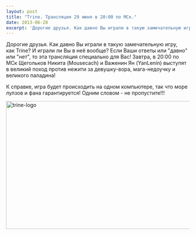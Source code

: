 ```yaml
---
layout: post
title: "Trine. Трансляция 29 июня в 20:00 по МСк."
date: 2013-06-28
excerpt: 'Дорогие друзья. Как давно Вы играли в такую замечательную игру, как Trine? И играли ли Вы в неё вообще? Если Ваши ответы или "давно" или "нет", то эта трансляция специально для Вас...'
---
```


Дорогие друзья. Как давно Вы играли в такую замечательную игру, как Trine? И играли ли Вы в неё вообще? Если Ваши ответы или "давно" или "нет", то эта трансляция специально для Вас! Завтра, в 20:00 по МСк Щегольков Никита (Mousecach) и Важенин Ян (YanLenin) выступят в великий поход против нежити за девушку-вора, мага-недоучку и великого паладина!

К справке, игра будет происходить на одном компьютере, так что море лулзов и фана гарантируется! Одним словом - не пропустите!!!

<a href="http://gamersoul.ru/wp-content/uploads/2013/06/trine-logo.jpg"><img class="size-full wp-image-2808 aligncenter" alt="trine-logo" src="http://gamersoul.ru/wp-content/uploads/2013/06/trine-logo.jpg" width="590" height="350" /></a>

&nbsp;